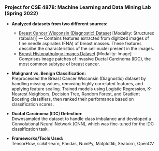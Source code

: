 ### Project for CSE 4878: Machine Learning and Data Mining Lab (Spring 2022)

- **Analyzed datasets from two different sources:**
  - [Breast Cancer Wisconsin (Diagnostic) Dataset](https://archive.ics.uci.edu/dataset/17/breast+cancer+wisconsin+diagnostic) [Modality: Structured (tabular)] — Contains features extracted from digitized images of fine needle aspirates (FNA) of breast masses. These features describe the characteristics of the cell nuclei present in the images.  
  - [Breast Histopathology Images Dataset](https://www.kaggle.com/datasets/paultimothymooney/breast-histopathology-images/data) [Modality: Image] — Comprises image patches of Invasive Ductal Carcinoma (IDC), the most common subtype of breast cancer.  

- **Malignant vs. Benign Classification:**  
  Preprocessed the Breast Cancer Wisconsin (Diagnostic) dataset by handling missing values, removing highly correlated features, and applying feature scaling. Trained models using Logistic Regression, K-Nearest Neighbors, Decision Tree, Random Forest, and Gradient Boosting classifiers, then ranked their performance based on classification scores.  

- **Ductal Carcinoma (IDC) Detection:**  
  Downsampled the dataset to handle class imbalance and developed a Convolutional Neural Network (CNN), which was fine-tuned for the IDC classification task.  

- **Frameworks/Tools Used:**  
  TensorFlow, scikit-learn, Pandas, NumPy, Matplotlib, Seaborn, OpenCV
